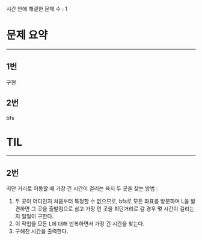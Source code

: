 시간 안에 해결한 문제 수 : 1

# 문제 요약
-------------
## 1번
구현

## 2번
bfs

# TIL
-------------
## 2번
최단 거리로 이동할 때 가장 긴 시간이 걸리는 육지 두 곳을 찾는 방법 :
1. 두 곳이 어디인지 처음부터 특정할 수 없으므로, bfs로 모든 좌표를 방문하며 L을 발견하면 그 곳을 출발점으로 삼고 가장 먼 곳을 최단거리로 갈 경우 몇 시간이 걸리는지 일일이 구한다.
2. 이 작업을 모든 L에 대해 반복하면서 가장 긴 시간을 찾는다.
3. 구해진 시간을 출력한다.
